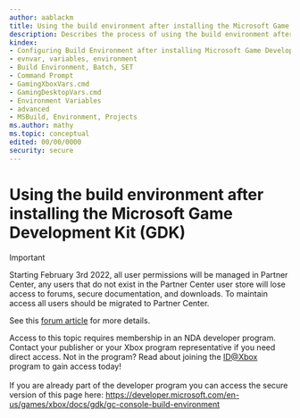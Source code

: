```yaml
---
author: aablackm
title: Using the build environment after installing the Microsoft Game Development Kit (GDK)
description: Describes the process of using the build environment after installing Microsoft Game Development Kit (GDK)
kindex:
- Configuring Build Environment after installing Microsoft Game Development Kit (GDK)
- evnvar, variables, environment
- Build Environment, Batch, SET
- Command Prompt
- GamingXboxVars.cmd
- GamingDesktopVars.cmd
- Environment Variables
- advanced
- MSBuild, Environment, Projects
ms.author: mathy
ms.topic: conceptual
edited: 00/00/0000
security: secure
---
```


# Using the build environment after installing the Microsoft Game Development Kit (GDK)
> [!IMPORTANT]
> Starting February 3rd 2022, all user permissions will be managed in Partner Center, any users that do not exist in the Partner Center user store will lose access to forums, secure documentation, and downloads. To maintain access all users should be migrated to Partner Center. <p></p>See this <a href="https://forums.xboxlive.com/articles/132187/breaking-change-user-access-for-forums-secure-docu.html">forum article</a> for more details.  

 Access to this topic requires membership in an NDA developer program. Contact your publisher or your Xbox program representative if you need direct access. Not in the program? Read about joining the <a href="https://www.xbox.com/Developers/id">ID@Xbox</a> program to gain access today!  <br/><br/>If you are already part of the developer program you can access the secure version of this page here: <a target="_blank" href="https://developer.microsoft.com/en-us/games/xbox/docs/gdk/gc-console-build-environment">https://developer.microsoft.com/en-us/games/xbox/docs/gdk/gc-console-build-environment</a>